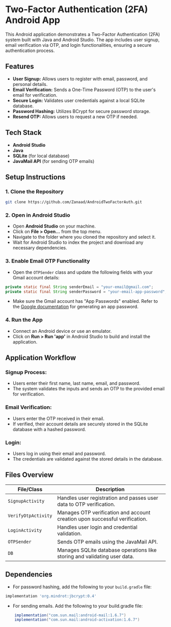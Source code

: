 # Two-Factor Authentication (2FA) Android App

This Android application demonstrates a Two-Factor Authentication (2FA) system built with Java and Android Studio. The app includes user signup, email verification via OTP, and login functionalities, ensuring a secure authentication process.

## Features

- **User Signup:** Allows users to register with email, password, and personal details.
- **Email Verification:** Sends a One-Time Password (OTP) to the user's email for verification.
- **Secure Login:** Validates user credentials against a local SQLite database.
- **Password Hashing:** Utilizes BCrypt for secure password storage.
- **Resend OTP:** Allows users to request a new OTP if needed.

## Tech Stack

- **Android Studio**
- **Java**
- **SQLite** (for local database)
- **JavaMail API** (for sending OTP emails)

## Setup Instructions

### 1. Clone the Repository

```bash
git clone https://github.com/Zanaad/AndroidTwoFactorAuth.git
```

### 2. Open in Android Studio

- Open **Android Studio** on your machine.
- Click on **File > Open...** from the top menu.
- Navigate to the folder where you cloned the repository and select it.
- Wait for Android Studio to index the project and download any necessary dependencies.

### 3. Enable Email OTP Functionality

- Open the `OTPSender` class and update the following fields with your Gmail account details:

```java
private static final String senderEmail = "your-email@gmail.com";
private static final String senderPassword = "your-email-app-password";
```
- Make sure the Gmail account has "App Passwords" enabled. Refer to the [Google documentation](https://support.google.com/accounts/answer/185833?hl=en) for generating an app password.

### 4. Run the App

- Connect an Android device or use an emulator.
- Click on **Run > Run 'app'** in Android Studio to build and install the application.

## Application Workflow

### Signup Process:
- Users enter their first name, last name, email, and password.
- The system validates the inputs and sends an OTP to the provided email for verification.

### Email Verification:
- Users enter the OTP received in their email.
- If verified, their account details are securely stored in the SQLite database with a hashed password.

### Login:
- Users log in using their email and password.
- The credentials are validated against the stored details in the database.

## Files Overview

| File/Class          | Description                                                                 |
|---------------------|-----------------------------------------------------------------------------|
| `SignupActivity`    | Handles user registration and passes user data to OTP verification.         |
| `VerifyOtpActivity` | Manages OTP verification and account creation upon successful verification. |
| `LoginActivity`     | Handles user login and credential validation.                               |
| `OTPSender`         | Sends OTP emails using the JavaMail API.                                    |
| `DB`                | Manages SQLite database operations like storing and validating user data.   |

## Dependencies

- For password hashing, add the following to your `build.gradle` file:

```gradle
implementation 'org.mindrot:jbcrypt:0.4'
```
- For sending emails. Add the following to your build.gradle file:
```gradle
    implementation("com.sun.mail:android-mail:1.6.7")
    implementation("com.sun.mail:android-activation:1.6.7")
```
